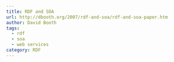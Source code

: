```yaml
---
title: RDF and SOA
url: http://dbooth.org/2007/rdf-and-soa/rdf-and-soa-paper.htm
author: David Booth
tags:
  - rdf
  - soa
  - web services
category: RDF
---
```


